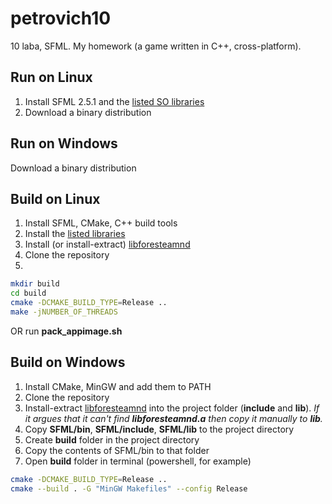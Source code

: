 # petrovich10
10 laba, SFML.
My homework (a game written in C++, cross-platform).

## Run on Linux
1. Install SFML 2.5.1 and the [listed SO libraries](https://www.sfml-dev.org/tutorials/2.5/compile-with-cmake.php#installing-dependencies)
2. Download a binary distribution

## Run on Windows
Download a binary distribution

## Build on Linux
1. Install SFML, CMake, C++ build tools
2. Install the [listed libraries](https://www.sfml-dev.org/tutorials/2.5/compile-with-cmake.php#installing-dependencies)
3. Install (or install-extract) [libforesteamnd](https://github.com/Foresteam/foresteamnd)
4. Clone the repository
5.
```bash
mkdir build
cd build
cmake -DCMAKE_BUILD_TYPE=Release ..
make -jNUMBER_OF_THREADS
```
OR run **pack_appimage.sh**

## Build on Windows
1. Install CMake, MinGW and add them to PATH
2. Clone the repository
3. Install-extract [libforesteamnd](https://github.com/Foresteam/foresteamnd) into the project folder (**include** and **lib**). *If it argues that it can't find **libforesteamnd.a** then copy it manually to **lib**.*
4. Copy **SFML/bin**, **SFML/include**, **SFML/lib** to the project directory
5. Create **build** folder in the project directory
6. Copy the contents of SFML/bin to that folder
7. Open **build** folder in terminal (powershell, for example)
```bash
cmake -DCMAKE_BUILD_TYPE=Release ..
cmake --build . -G "MinGW Makefiles" --config Release
```
